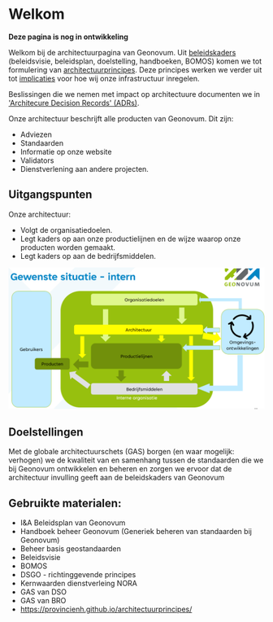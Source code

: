 # Welkom

**Deze pagina is nog in ontwikkeling**

Welkom bij de architectuurpagina van Geonovum. Uit [beleidskaders](beleidskaders/index.md) (beleidsvisie, beleidsplan, doelstelling, handboeken, BOMOS) komen we tot formulering van [architectuurprincipes](architectuurprincipes/index.md). Deze
principes werken we verder uit tot [implicaties](implicaties/index.md) voor hoe wij onze infrastructuur inregelen.

Beslissingen die we nemen met impact op architectuure documenten we in ['Architecure Decision Records' (ADRs)](adr/index.md).

Onze architectuur beschrijft alle producten van Geonovum. Dit zijn:

- Adviezen
- Standaarden
- Informatie op onze website
- Validators
- Dienstverlening aan andere projecten.




## Uitgangspunten

Onze architectuur:

- Volgt de organisatiedoelen.
- Legt kaders op aan onze  productielijnen en de wijze waarop onze producten worden gemaakt.
- Legt kaders op aan de bedrijfsmiddelen.

![alt text](image.png)

## Doelstellingen

Met de globale architectuurschets (GAS) borgen (en waar mogelijk: verhogen) we de kwaliteit van en samenhang tussen de standaarden die we bij Geonovum ontwikkelen en beheren en
zorgen we ervoor dat de architectuur invulling geeft aan de beleidskaders van Geonovum

## Gebruikte materialen:

- I&A Beleidsplan van Geonovum
- Handboek beheer Geonovum  (Generiek beheren van standaarden bij Geonovum)
- Beheer basis geostandaarden
- Beleidsvisie
- BOMOS
- DSGO - richtinggevende principes
- Kernwaarden dienstverleing NORA
- GAS van DSO
- GAS van BRO
- <https://provincienh.github.io/architectuurprincipes/>
